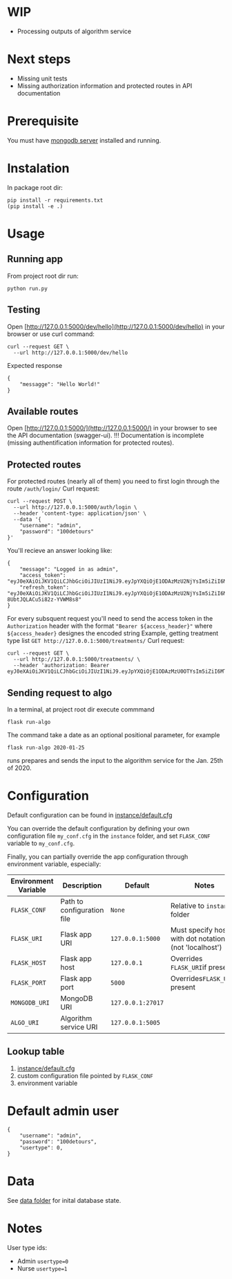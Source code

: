 WIP
===
- Processing outputs of algorithm service

Next steps
==========
- Missing unit tests
- Missing authorization information and protected routes in API documentation

Prerequisite
============
You must have [mongodb server](https://www.mongodb.com/download-center/community) installed and running.

Instalation
===========
In package root dir:
```
pip install -r requirements.txt
(pip install -e .)
```

Usage
=====
Running app
-----------
From project root dir run:
```
python run.py
```

Testing
-------
Open [http://127.0.0.1:5000/dev/hello](http://127.0.0.1:5000/dev/hello) in your browser
or use curl command:
```
curl --request GET \
  --url http://127.0.0.1:5000/dev/hello
```
Expected response
```
{
	"messagge": "Hello World!"
}
```

Available routes
----------------
Open [http://127.0.0.1:5000/](http://127.0.0.1:5000/) in your browser to see the API documentation (swagger-ui).
!!! Documentation is incomplete (missing authentification information for protected routes).

Protected routes
----------------
For protected routes (nearly all of them) you need to first login through the route `/auth/login/`
Curl request:
```
curl --request POST \
  --url http://127.0.0.1:5000/auth/login \
  --header 'content-type: application/json' \
  --data '{
	"username": "admin",
	"password": "100detours"
}'
```
You'll recieve an answer looking like:
```
{
    "message": "Logged in as admin",
    "access_token": "eyJ0eXAiOiJKV1QiLCJhbGciOiJIUzI1NiJ9.eyJpYXQiOjE1ODAzMzU2NjYsIm5iZiI6MTU4MDMzNTY2NiwianRpIjoiOTc1MGZjZTQtZjNkNC00NDVkLThmZTQtNjg3ZWNhM2JhZmJjIiwiZXhwIjoxNTgwMzM2NTY2LCJpZGVudGl0eSI6MSwiZnJlc2giOmZhbHNlLCJ0eXBlIjoiYWNjZXNzIiwidXNlcl9jbGFpbXMiOnsidXNlcm5hbWUiOiJhZG1pbiIsInVzZXJ0eXBlIjowfX0.TakPuB5TJUhc0z_GTlhxVe1OT8uJ3kn24pdZjX1oQCo",
    "refresh_token": "eyJ0eXAiOiJKV1QiLCJhbGciOiJIUzI1NiJ9.eyJpYXQiOjE1ODAzMzU2NjYsIm5iZiI6MTU4MDMzNTY2NiwianRpIjoiZmJhN2Q3NDAtOWZhNS00YTAyLWIzN2MtZTNhNGU4NGRmNzYzIiwiZXhwIjoxNTgyOTI3NjY2LCJpZGVudGl0eSI6MSwidHlwZSI6InJlZnJlc2gifQ.AMfc0ZIYIUXNHdJtejx-8UbtJQLACu5i82z-YVWM8s8"
}

```
For every subsquent request you'll need to send the access token in the `Authorization` header with the format `"Bearer ${access_header}"`
where `${access_header}` designes the encoded string
Example, getting treatment type list `GET http://127.0.0.1:5000/treatments/`
Curl request:
```
curl --request GET \
  --url http://127.0.0.1:5000/treatments/ \
  --header 'authorization: Bearer eyJ0eXAiOiJKV1QiLCJhbGciOiJIUzI1NiJ9.eyJpYXQiOjE1ODAzMzU0OTYsIm5iZiI6MTU4MDMzNTQ5NiwianRpIjoiZGRhY2EzNTItMWM5Ny00YmM4LWE0ZTEtNGVlNWUyZGMyY2YxIiwiZXhwIjoxNTgwMzM2Mzk2LCJpZGVudGl0eSI6MSwiZnJlc2giOmZhbHNlLCJ0eXBlIjoiYWNjZXNzIiwidXNlcl9jbGFpbXMiOnsidXNlcm5hbWUiOiJhZG1pbiIsInVzZXJ0eXBlIjowfX0.ffCpY_e4gN6h6524785_pO6Yv3pJE3MkRb6WQnKWMfo'
```

Sending request to algo
-----------------------
In a terminal, at project root dir execute commmand
```
flask run-algo
```
The command take a date as an optional positional parameter, for example
```
flask run-algo 2020-01-25
```
runs prepares and sends the input to the algorithm service for the Jan. 25th of 2020. 

Configuration
=============
Default configuration can be found in [instance/default.cfg](instance/default.cfg)

You can override the default configuration by defining your own configuration file `my_conf.cfg` in the `instance` folder,
and set `FLASK_CONF` variable to `my_conf.cfg`.

Finally, you can partially override the app configuration through environment variable, especially:

| Environment Variable | Description | Default | Notes |
| --- | --- | --- | --- |
| `FLASK_CONF` | Path to configuration file | `None` | Relative to `instance` folder |
| `FLASK_URI` | Flask app URI | `127.0.0.1:5000` | Must specify host with dot notation (not 'localhost') |
| `FLASK_HOST` | Flask app host | `127.0.0.1` | Overrides `FLASK_URI`if present |
| `FLASK_PORT` | Flask app port | `5000` | Overrides`FLASK_URI`if present |
| `MONGODB_URI` | MongoDB URI | `127.0.0.1:27017` |  |
| `ALGO_URI` | Algorithm service URI | `127.0.0.1:5005` |  |

Lookup table
------------
1. [instance/default.cfg](instance/default.cfg)
2. custom configuration file pointed by `FLASK_CONF`
3. environment variable

Default admin user
============
```
{
    "username": "admin",
    "password": "100detours",
    "usertype": 0,
}
```
Data
====
See [data folder](back/data) for inital database state.

Notes
=====
User type ids: 
- Admin `usertype=0`
- Nurse `usertype=1`